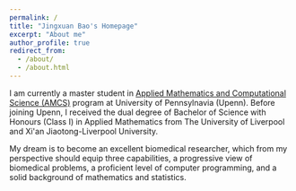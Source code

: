 ```yaml
---
permalink: /
title: "Jingxuan Bao's Homepage"
excerpt: "About me"
author_profile: true
redirect_from: 
  - /about/
  - /about.html
---
```


I am currently a master student in [Applied Mathematics and Computational Science (AMCS)](https://www.amcs.upenn.edu) program at University of Pennsylnavia (Upenn). Before joining Upenn, I received the dual degree of Bachelor of Science with Honours (Class I) in Applied Mathematics from The University of Liverpool and Xi'an Jiaotong-Liverpool University.

My dream is to become an excellent biomedical researcher, which from my perspective should equip three capabilities, a progressive view of biomedical problems, a proficient level of computer programming, and a solid background of mathematics and statistics. 
